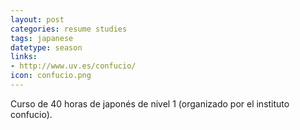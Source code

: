 ```yaml
---
layout: post
categories: resume studies
tags: japanese
datetype: season
links:
- http://www.uv.es/confucio/
icon: confucio.png
---
```


Curso de 40 horas de japonés de nivel 1 (organizado por el instituto confucio).
